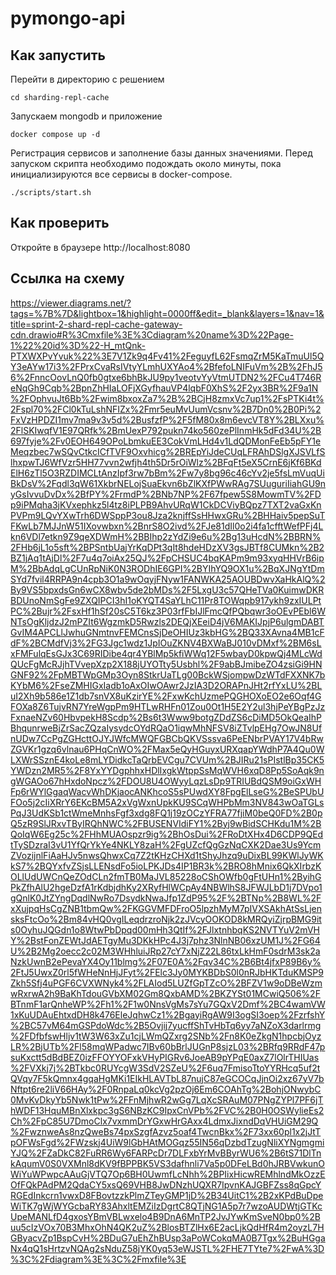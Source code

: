 # pymongo-api

## Как запустить

Перейти в директорию с решением

```shell
cd sharding-repl-cache
```

Запускаем mongodb и приложение

```shell
docker compose up -d
```

Регистрация сервисов и заполнение базы данных значениями. Перед запуском скрипта необходимо подождать около минуты, пока инициализируются все сервисы в docker-compose.

```shell
./scripts/start.sh
```

## Как проверить

Откройте в браузере http://localhost:8080


## Ссылка на схему
https://viewer.diagrams.net/?tags=%7B%7D&lightbox=1&highlight=0000ff&edit=_blank&layers=1&nav=1&title=sprint-2-shard-repl-cache-gateway-cdn.drawio#R%3Cmxfile%3E%3Cdiagram%20name%3D%22Page-1%22%20id%3D%22-H_mtQnk-PTXWXPvYvuk%22%3E7V1Zk9q4Fv41%2FeguyfL62FsmqZrM5KaTmuUl5QY3eAYw17i3%2FPrxCvaRsIVtyYLmhUXYAo4%2BfefoLNIFuVm%2B%2FhJ56%2FnncOovLnQ0fb0gtxe6bhBkJU9py1veotvYyVtmUTDN2%2FCu4T746ReNqGh9Cqb%2BpnZhHIaLOFjXGyfhauVP4lqbF0XhS%2F2yx3BR%2F9a1N%2FOphvuJt6Bb%2Fwim8bxoxZa7%2B%2BCjH8zmxVc7up1%2FsPTKi4t%2Fspl70%2FCl0kTuLshNFIZx%2Fmr5euMvUumVcsnv%2B7Dn0%2B0Pi%2FxVzHPDZI1mv7ma9v3v5d%2BusfzfP%2F5fM80x8m6evcVT8Y%2BLXxu%2FlSKIwqfV1E97QRfk%2BmUexP792pukn74ko560zePlInmHk5dFd34U%2B697fyje%2Fv0EOH649OPoLbmkuEE3CokVmLHd4v1LdQDMonFeEb5pFY1eMeqzbec7wSQvCtkcICfTVF9Oxvhicg%2BREpYiJdeCUqLFRAhDSlgXJSVLfSlhxpwTJ6WfVzr5HH77vvn2wfjh4th5Dr5rOiWlz%2BFqFt5eX5CrnE6jKf6BKdElH6zTl5O3RZDIMCLtAnzIpf3rw7bBm%2Fw7y8bg96c46cYv2je5fsLmVuqUiBkDsV%2Fqdl3qW61XkbrNELojSuaEkvn6bZlKXfPWwRAg7SUuguriIiahGU9nyGsIvvuDvDx%2BfPY%2FrmdP%2BNb7NP%2F67fpew5S8MowmTV%2FDp9iPMqha3jKVxephkz5l4tz8iPLPB9AhvURqW1CkDCViyBQpz7TXT2vaGxKnPVPm9LQvYXwTrh6DWSppP3ou8Jza2knjffSsHHwxGRu%2BHHaiv5pepSuTFKwLb7MJJnW51IXovwbxn%2BnrS8O2ivd%2FJe81dIl0o2i4fa1cfftWefPFj4Lkn6VDl7etkn9Z9qeXDWmH%2BBIhp2zYdZi9e6u%2Bg13uHcdN%2BBRN%2FHb6jL1o5sft%2BPSntbUajYrKqDPt3qIt8hdeHDzXV3gsJBTf8CUMkn%2B2BZ1jAq1tAjDl%2F7u4q7oiAx25QJ%2FpCHSUC4bqKAPm9m93xyqHHVrB6ipM%2BbAdqLgCUnRpNiK0N3RODhIE6GPI%2BYIhYQ9OX1u%2BqXJNgYtDmSYd7fvil4RRPA9n4cpb3O1a9wOqyjFNyw1FANWKA25AOUBDwvXaHkAlQ%2By9VS5bpxdsGn6wCX8wbv5de2bMDs%2F5LxgU3c57QHeTVa0KuimwDKRBDUnoNmSgFe9ZXQIPCI3hI1oKYQT4SaYLhC11Pr8TOWqpb917ykh9zxIULPtPC%2Bujr%2FsxHf1hSf20sC5T6kz3P03rfFbIJlFmcQfPQbqwr3oOEvPEbl6WNTsOgKljdzJ2mPZIt6WgzmkD5Rwzls2DEQjXEeiD4jV6MAKIJpjP6ulgmDABTGvIM4APCLlJwhuGNmtnvFEMCnsSjDeOHIUz3kbHG%2BQ33XAvna4MB1cFdF%2BCMdfVj3%2FG3Jgc1wdz1JpIOuZKNV4BXWaBJ010vDMxf%2BM6sLxFMFulqEsGJx3C69RIDibe4qr4YBlMp5kfiWWq12F5wbayD0kpwQj4MLcWdQUcFgMcRJjhTVvepXzp2X188jUYOTty5Usbhl%2F9abBJmibeZO4zsiGi9HNGNF92%2FpMBTWpGMp3Oyn8StkrUaTLg00BckWSjompwDzWTdFXXNK7bKYbM6%2FseZMHIGxIadb1oAxOIwOAwr2JzIA3D2ORAPnJHt2rfYxLU%2BLuI2Xh9b586e1Z1db7snVX8uKzirYE%2FxwKchUzmePQGHOXoEO2e6Oqf4GFOXa8Z6TujvRN7YreWgpPm9HTLwRHFn01Zou0Ot1H5E2Y2ul3hjPeYBgPzJzFxnaeNZv60HbvpekH8Scdp%2Bs6t3Www9botgZDdZS6cDiMD5OkQeaIhPBhqunrweBjZrSacZQzaIysydcOYdRQaO1iqwMhNFSV8iZTvlpEHg7OwJN8UfnUDw7CcPgZGHcttOJYJWfcMWQFGBCbQKVSssva6PeENbrPVAY17V4bRwZGVKr1gzq6vlnau6PHqCnWO%2FMax5eQyHGuyxURXqapYWdhP7A4Qu0WLXWrSSznE4koLe8mLYDidkcTaQrbEVCgu7CVUm%2BJIRu21sPIstlBp35CK5YWDzn2MR5%2F8YxYYDgphhxHDlIxgkWtppSsMqWVH6xqD8Pp5SoAqk9ngWGAOo67hHxdoNpcz%2FDOU8U4OWyyLqzLsDp9TRIUBdQSM9oiGxWHFp6rWYlGgaqWacvWhDKjaocANKhcoS5sPUwdXY8FpgElLseG%2BeSPUbUFOo5j2cIiXRrY6EKcBM5A2xVgWxnUpkKU9SCqWHPbMm3NV843wOaTGLsPqJ3UdKSb1ctWmeMnhsFgf3xdg8FQ1j19zOCzYFRA77fjiM0beQ0FD%2B0pQ5zR9SlJRxvTByIRQhNWC%2FBUSENVIdiFY1%2Byj9wBidSCHKdu1M%2BQoIqW6Eg25c%2FHhMUAOspzr9ig%2BhOsDui%2FRoDtXHx4D6CDP9QEdtTySDzraI3vU1YfQrYkYe4NKLY8zaH%2FgUZcfQgGzNqCXK2Dae3Us9YcmZVozijnlFiAaHJv5nwsQhwxCq7Z2tKHzCHXd1tShyJhzq9uDixBL99KWlJyWKkS7%2BQYxfvZSjsLLENsdFo5ioLPKJDs4IP1BR3k%2BRO8hMnix6QkXIrbzKOLlUdUWCnQeZOdCLn2fmTB0MaJVL85228oCShOWfb0gFtUHn1%2ByihGPkZfhAlU2hgeDzfA1rKdbjdhKy2XRyfHlWCpAy4NBWlhS8JFWJLbD1j7DVpo1gQnlK0JtZYngDqdlNwRo7DsydkNwaJfp1ZdP95%2F%2BTNp%2B8WL%2FxXujpqHsCgZNB1tbmQw%2FKGGVMFDFroO5lpzhMyM7pIVXSAkhAtSsLjensksFtcOo%2Bm84vHQ0vgILeqdrzroNjk2zJVcyOOKOD8kMRQyiZjrpBMG9its0OyhuJQGdn1o8WtwPbDpqd00mHh3QtIf%2FJlxtnhbqKS2NVTYuV2mVHY%2BstFonZEWtJdAETgyMu3DKkHPc4J3j7phz3NlnNB06xzUM1J%2FG64U%2B2Mg2oecc2c02M3WHhluiJRp27cY7xNjZ22L86txLkHmF0sdrM3sk2aNzkUwnB2ePevaYX4Oy11blmg%2F07E0A%2Fqv34C%2B6Bt4jfxP89B6y%2FtJ5UwxZ0rl5fWHeNnHjJFyt%2FElc3Jy0MYKBDbS0l0nRJbHKTduKMSP9Zkh5Sfj4uPGF6CVXWNyk4%2FLAIod5LUZfGpTZcO%2BFZV1w9oDBeWzmwRxrwA2h9BaKhTdouGVbXM02Gm8QxbAMD%2BKZYSt01MCwiQ506%2FBTnmF1arQnheWP%2Fh1%2F1w0NnsVgMs7sYu7GQxV2Dmf%2BC4wamVW1xKuUDAuEhtxdDH8k476EleJqhwCz1%2BgayiRgAW9I3ogSI3oep%2FzrfshY%2BC57vM64mGSPdoWdc%2B5Ovjij7yucffShTvHbTq6yy7aNZoX3darlrmg%2FDfbfswHljv1tW3W63xZu1cjLWmQZxrg2SNb%2Fn8K0eZkgN1hpcbjOyzLR%2BjUTb%2Fl58mqWPadwc7IBv60bBrlJUGnP8sjzL03%2BRfq9RRdF47psuKxctt5dBdBEZ0izFFOYYOFxkVHyPIGRv6JoeAB9pYPqE0axZ7lOlrTHIUas%2FVXkj7j%2BTkbc0RUYcgW3SdV2SZeU%2F6uq7FmisoTtoYYRHcq5uf2tQVqy7F5kQmnx4gqaHgMKi1EIkHLAVTbL87nujC87eGCOCqJjnOi2xz67yV7bNftpt6re2liV66HAy%2F0RnpaLq0kcVg2pzOj6Em6COAhTg%2BohjONwybC0MvKvDkyYb5Nwk1tPw%2FFnMjhwR2wGg7LqXcSRAuM07PNgZYPl7PF6jThWDF13HquMBnXlxkpc3gS6NBzKC9IpxCnVPb%2FVC%2B0H0OSWylieEs2Ch%2FpC85U7DmoClx7vxmmDrYGxwHrGAxx4LdmxJixndDqVHUiGM29Q%2FwznweAs8nzQweBs74pxSzgfAzvz5oaf4TwcnBkx%2F73xx60pl1x2jJtTpOFWsFgd%2FWzskj4UiW9lGbHAtMOGqz55IN56qDzbdTzugNliXYNgmgmiYJQ%2FZaDkC82FuRR6Wy6FARPcDr7DLFxbYrMvBByrWU6%2B6tS71DlTnkAqumV0S0VXMnl8dKV9fBPPBK5VS3dafhnli7Va5p0DFeLBd0hJRBVwkunOWiYuWPwpcAAuGjVTQ7Op6BH0UwmfLcNhh%2BPIixHicwREMhlndMkOzzEOfFQkPAdPM2QdaCY5xsQ69VHB8JwDNzhUQXR7IpvnKAJGBFZss8qGpcYRGEdInkcrn1vwxD8FBovtzzkPlmZTeyGMP1jD%2B34UitC1%2B2xKPdBuDpeWiTK7gWjWYGcbaRY83AhxltEMZiIzDgrtC8QTjNG1A5p7r7wzoAUDWtjGTKcUpeMANLfD4gxosYBmVBLwxelo4B9DnA6MnTP2JvJYwKmSveN0bp0%2Buu5cIzVOx70B3MhxOhN4QK2uZ%2BlosBTZlHx6E2acLjkQdHfR4m2oyzL7HGByacvZp1BspCvH%2BDuG7uEhZhBUsp3aPoWCokqMA0B7Tgx%2BuHGgaNx4qQ1sHrtzvNQAg2sNduZ58jYK0yq53eWJSTL%2FHE7TYte7%2FwA%3D%3C%2Fdiagram%3E%3C%2Fmxfile%3E